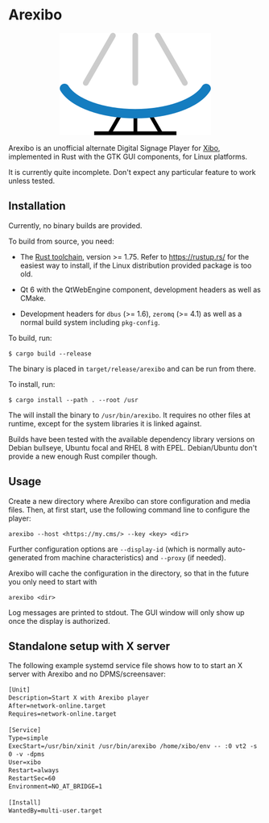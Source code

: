 # Arexibo

<p align="center">
  <img src="https://github.com/birkenfeld/arexibo/blob/master/assets/logo.png?raw=true" alt="Logo"/>
</p>

Arexibo is an unofficial alternate Digital Signage Player for [Xibo](https://xibo.org.uk),
implemented in Rust with the GTK GUI components, for Linux platforms.

It is currently quite incomplete.  Don't expect any particular feature to work
unless tested.


## Installation

Currently, no binary builds are provided.

To build from source, you need:

* The [Rust toolchain](https://www.rust-lang.org/), version >= 1.75.  Refer to
  https://rustup.rs/ for the easiest way to install, if the Linux distribution
  provided package is too old.

* Qt 6 with the QtWebEngine component, development headers as well as CMake.

* Development headers for `dbus` (>= 1.6), `zeromq` (>= 4.1)
  as well as a normal build system including `pkg-config`.

To build, run:

```
$ cargo build --release
```

The binary is placed in `target/release/arexibo` and can be run from there.

To install, run:

```
$ cargo install --path . --root /usr
```

The will install the binary to `/usr/bin/arexibo`.  It requires no other files
at runtime, except for the system libraries it is linked against.

Builds have been tested with the available dependency library versions on Debian
bullseye, Ubuntu focal and RHEL 8 with EPEL.  Debian/Ubuntu don't provide a new
enough Rust compiler though.


## Usage

Create a new directory where Arexibo can store configuration and media files.
Then, at first start, use the following command line to configure the player:

```
arexibo --host <https://my.cms/> --key <key> <dir>
```

Further configuration options are `--display-id` (which is normally
auto-generated from machine characteristics) and `--proxy` (if needed).

Arexibo will cache the configuration in the directory, so that in the future you
only need to start with

```
arexibo <dir>
```

Log messages are printed to stdout.  The GUI window will only show up once the
display is authorized.


## Standalone setup with X server

The following example systemd service file shows how to to start an X server
with Arexibo and no DPMS/screensaver:

```
[Unit]
Description=Start X with Arexibo player
After=network-online.target
Requires=network-online.target

[Service]
Type=simple
ExecStart=/usr/bin/xinit /usr/bin/arexibo /home/xibo/env -- :0 vt2 -s 0 -v -dpms
User=xibo
Restart=always
RestartSec=60
Environment=NO_AT_BRIDGE=1

[Install]
WantedBy=multi-user.target
```
